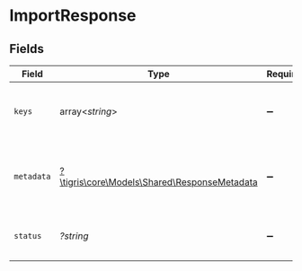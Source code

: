 # ImportResponse


## Fields

| Field                                                                                   | Type                                                                                    | Required                                                                                | Description                                                                             |
| --------------------------------------------------------------------------------------- | --------------------------------------------------------------------------------------- | --------------------------------------------------------------------------------------- | --------------------------------------------------------------------------------------- |
| `keys`                                                                                  | array<*string*>                                                                         | :heavy_minus_sign:                                                                      | an array returns the value of the primary keys.                                         |
| `metadata`                                                                              | [?\tigris\core\Models\Shared\ResponseMetadata](../../Models/Shared/ResponseMetadata.md) | :heavy_minus_sign:                                                                      | Has metadata related to the documents stored.                                           |
| `status`                                                                                | *?string*                                                                               | :heavy_minus_sign:                                                                      | An enum with value set as "inserted"                                                    |